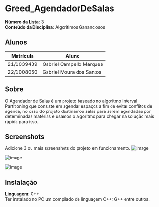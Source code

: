 # Greed_AgendadorDeSalas

**Número da Lista**: 3<br>
**Conteúdo da Disciplina**: Algoritimos Gananciosos<br>

## Alunos
|Matrícula | Aluno |
| -- | -- |
| 21/1039439  |  Gabriel Campello Marques |
| 22/1008060  |  Gabriel Moura dos Santos |

## Sobre 
O Agendador de Salas é um projeto baseado no algoritmo Interval Partitioning que consiste em agendar espaços a fim de evitar conflitos de agenda, no caso do projeto destinamos salas para serem agendadas por determinadas matérias e usamos o algoritmo para chegar na solução mais rápida para isso.. 

## Screenshots
Adicione 3 ou mais screenshots do projeto em funcionamento.
![image](https://github.com/user-attachments/assets/f7c6d0b7-e0bf-40bd-8b52-ce519cb5d31f)

![image](https://github.com/user-attachments/assets/c0b989ed-5314-47ac-a064-94433d73b880)


![image](https://github.com/user-attachments/assets/d202c89f-5220-480b-9375-5cbf70c0f64b)


## Instalação 
**Linguagem**: C++<br>
Ter instalado no PC um compilado de linguagem C++: G++ entre outros.




